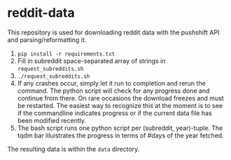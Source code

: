# reddit-data

This repository is used for downloading reddit data with the pushshift API and parsing/reformatting it. 

1. `pip install -r requirements.txt`
2. Fill in subreddit space-separated array of strings in `request_subreddits.sh` 
3. `./request_subreddits.sh`
4. If any crashes occur, simply let it run to completion and rerun the command. The python script will check for any progress done and continue from there. On rare occasions the download freezes and must be restarted. The easiest way to recognize this at the moment is to see if the commandline indicates progress or if the current data file has been modified recently.
5. The bash script runs one python script per (subreddit, year)-tuple. The tqdm bar illuistrates the progress in terms of #days of the year fetched.

The resulting data is within the `data` directory.
